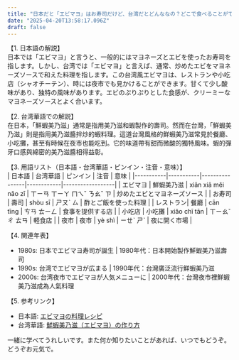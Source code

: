```yaml
---
title: "日本だと「エビマヨ」はお寿司だけど、台湾だとどんななの？どこで食べることができますか？"
date: "2025-04-20T13:58:17.096Z"
draft: false
---
```


【1. 日本語の解説】  
日本では「エビマヨ」と言うと、一般的にはマヨネーズとエビを使ったお寿司を指します。しかし、台湾では「エビマヨ」と言えば、通常、炒めたエビをマヨネーズソースで和えた料理を指します。この台湾風エビマヨは、レストランや小吃店（シャオチーテン）、時には夜市でも見かけることができます。甘くて少し酸味があり、独特の風味があります。エビのぷりぷりとした食感が、クリーミーなマヨネーズソースとよく合います。

【2. 台湾華語での解説】  
在日本，「鮮蝦美乃滋」通常是指用美乃滋和蝦製作的壽司。然而在台灣，「鮮蝦美乃滋」則是指用美乃滋醬拌炒的蝦料理。這道台灣風格的鮮蝦美乃滋常見於餐廳、小吃攤，甚至有時候在夜市也能吃到。它的味道帶有甜而微酸的獨特風味。蝦的彈牙口感與綿密的美乃滋醬相得益彰。

【3. 用語リスト（日本語・台湾華語・ピンイン・注音・意味）】  
| 日本語    | 台湾華語   | ピンイン       | 注音       | 意味             |
|-----------|-----------|----------------|------------|------------------|
| エビマヨ  | 鮮蝦美乃滋 | xiān xiā měi nǎo zī | ㄒㄧㄢ ㄒㄧㄚ ㄇㄟˇ ㄋㄠˇ ㄗ | 炒めたエビとマヨネーズソース |
| お寿司    | 壽司      | shòu sī        | ㄕㄡˋ ㄙ    | 酢とご飯を使った料理 |
| レストラン| 餐廳      | cān tīng       | ㄘㄢ ㄊㄧㄥ | 食事を提供する店    |
| 小吃店    | 小吃攤    | xiǎo chī tān   | ㄒㄧㄠˇ ㄔ ㄊㄢ | 軽食店            |
| 夜市      | 夜市      | yè shì         | ㄧㄝˋ ㄕˋ   | 夜に開く市場       |

【4. 関連年表】  
- 1980s: 日本でエビマヨ寿司が誕生 | 1980年代：日本開始製作鮮蝦美乃滋壽司  
- 1990s: 台湾でエビマヨが広まる | 1990年代：台灣廣泛流行鮮蝦美乃滋  
- 2000s: 台湾夜市でエビマヨが人気メニューに | 2000年代：台灣夜市裡鮮蝦美乃滋成為人氣料理

【5. 参考リンク】  
- 日本語: [エビマヨの料理レシピ](https://www.kyounoryouri.jp/recipe/12484_%E3%82%A8%E3%83%93%E3%83%9E%E3%83%A8.html)  
- 台湾華語: [鮮蝦美乃滋（エビマヨ）の作り方](https://icook.tw/recipes/120704)

一緒に学べてうれしいです。また何か知りたいことがあれば、いつでもどうぞ。どうぞお元気で。
